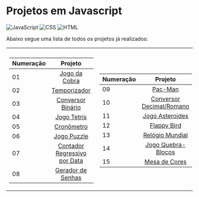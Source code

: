 # Projetos em Javascript

![JavaScript](https://img.shields.io/badge/JavaScript-yellow?style=for-the-badge&logo=javascript&logoColor=white)
![CSS](https://img.shields.io/badge/CSS-royalblue?style=for-the-badge&logo=css&logoColor=white)
![HTML](https://img.shields.io/badge/HTML-orange?style=for-the-badge&logo=html5&logoColor=white)

Abaixo segue uma lista de todos os projetos já realizados:

<table>
  <tr><th></th><th></th></tr>
  <tr><td>

| Numeração |                                  Projeto                                               |
| --- | :------------------------------------------------------------------------------------------: |
| 01   |    [Jogo da Cobra](https://raissa-yoshioka.github.io/projetos-javascript/projetos/01-jogo-da-cobra/)                     |
| 02   |    [Temporizador](https://raissa-yoshioka.github.io/projetos-javascript/projetos/02-temporizador/)                     |
| 03   |    [Conversor Binário](https://raissa-yoshioka.github.io/projetos-javascript/projetos/03-conversor-binario/)                     |
| 04   |    [Jogo Tetris](https://raissa-yoshioka.github.io/projetos-javascript/projetos/04-tetris/)                     |
| 05   |    [Cronômetro](https://raissa-yoshioka.github.io/projetos-javascript/projetos/05-cronometro/)                     |
| 06   |    [Jogo Puzzle](https://raissa-yoshioka.github.io/projetos-javascript/projetos/06-jogo-puzzle/)                     |
| 07   |    [Contador Regressivo por Data](https://raissa-yoshioka.github.io/projetos-javascript/projetos/07-contador-regressivo-por-data/)                     |
| 08   |    [Gerador de Senhas](https://raissa-yoshioka.github.io/projetos-javascript/projetos/08-gerador-senhas/)                     |

 </td><td>

 | Numeração |                                  Projeto                                               |
| --- | :------------------------------------------------------------------------------------------: |
| 09   |    [Pac-Man](https://raissa-yoshioka.github.io/projetos-javascript/projetos/09-pacman/)                     |
| 10   |    [Conversor Decimal/Romano](https://raissa-yoshioka.github.io/projetos-javascript/projetos/10-conversor-decimal-romano/)                     |
| 11   |    [Jogo Asteroides](https://raissa-yoshioka.github.io/projetos-javascript/projetos/11-jogo-asteroides/)                     |
| 12   |    [Flappy Bird](https://raissa-yoshioka.github.io/projetos-javascript/projetos/12-flappy-bird/)                     |
| 13   |    [Relógio Mundial](https://raissa-yoshioka.github.io/projetos-javascript/projetos/13-relogio-mundial/)                     |
| 14   |    [Jogo Quebra-Blocos](https://raissa-yoshioka.github.io/projetos-javascript/projetos/14-jogo-quebra-blocos/)                     |
| 15   |    [Mesa de Cores](https://raissa-yoshioka.github.io/projetos-javascript/projetos/15-mesa-de-cores/)                     |